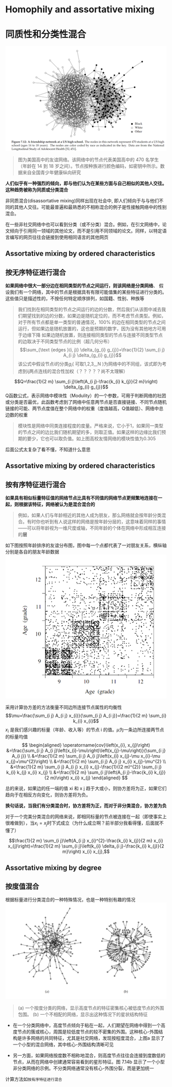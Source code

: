 # Homophily and assortative mixing
# 同质性和分类性混合

![7.12](/Chapter7/C7-pic/c7-7-1.png)
>图为美国高中的友谊网络。该网络中的节点代表美国高中的 470 名学生（年龄在 14 到 18 岁之间）。节点按种族进行颜色编码，如密钥中所示。数据来自全国青少年健康纵向研究

**人们似乎有一种强烈的倾向，即与他们认为在某些方面与自己相似的其他人交往。这种趋势被称为同质或分类混合**

非同质混合(disassortative mixing)同样出现在社会中, 即人们倾向于与与他们不同的其他人交往。可能最普遍和最熟悉的不相称混合的例子是性接触网络中的性别混合。

在一些非社交网络中也可以看到分类（或不分类）混合。例如，在引文网络中，论文倾向于引用同一领域的其他论文，而不是引用不同领域的论文。同样，以特定语言编写的网页往往会链接到使用相同语言的其他网页

## Assortative mixing by ordered characteristics
## 按无序特征进行混合
**如果网络中很大一部分边在相同类型的节点之间运行，则该网络是分类网络**、
假设我们有一个网络，其中的节点是根据具有有限可能值集的某些特征进行分类的。这些值只是描述性的，不按任何特定顺序排列，如国籍、性别、种族等
> 我们找到在相同类型的节点之间运行的边的分数，然后我们从该图中减去我们期望找到的边的分数，如果边是随机定位的，而不考虑节点类型。例如，对于所有节点都是单一类型的普通情况，100% 的边在相同类型的节点之间运行，但如果边是随机放置的，这也是预期的数字，因为没有其他地方可用于边缘下降
如果边随机放置，则连接相同类型的节点与连接不同类型节点的边取决于不同类型节点的比例（超几何分布）
$$\sum_{\text {edges }(i, j)} \delta_{g_{i} g_{j}}=\frac{1}{2} \sum_{i j} A_{i j} \delta_{g_{i} g_{j}}$$
该公式中假设节点i的分类$g_i$( 可取1,2,3,,,N )为网络中的不同组，该式即为考虑到ij两点连线的混合性加权（？？？？？尚不太理解）

$$Q=\frac{1}{2 m} \sum_{i j}\left(A_{i j}-\frac{k_{i} k_{j}}{2 m}\right) \delta_{g_{i} g_{j}}$$
Q函数公式，表示网络中模块性（Modulity）的一个参数，可用于判断网络的社团或分类是否最优，此函数考虑到了网络中任意两节点是否直接链接、不同节点随机链接的可能、两节点度值在整个网络中的权重（度值越高，Q值越低）、网络中总边数的权重
> 模块性是网络中同类连接程度的度量。严格来说，它小于1，如果同一类型的节点之间的边比我们随机期望的多，则取正值。如果这样的边缘比我们预期的要少，它也可以取负值。如上图高校友情网络的模块性值为0.305

后面公式太复杂了看不懂，不知道什么意思


## Assortative mixing by ordered characteristics
## 按有序特征进行混合
**如果具有相似标量特征值的网络节点比具有不同值的网络节点更频繁地连接在一起，则根据该特征，网络被认为是混合混合的**
>例如，如果人们与年龄相近的其他人成为朋友，那么网络就会按年龄分类混合。有时你也听到有人说这样的网络是按年龄分层的，这意味着同样的事情——可以将年龄视为一维尺度或轴，不同年龄的个体在网络中形成相互连接的**层**

如下图按照年龄排序的友谊分布图，图中每一个点都代表了一对朋友关系，横纵轴分别是各自的朋友年龄数据
![7.12](/Chapter7/C7-pic/c7-7-2.png)    

采用计算协方差的方法衡量不同边所连接节点属性的均衡性
$$\mu=\frac{\sum_{i j} A_{i j} x_{i}}{\sum_{i j} A_{i j}}=\frac{1}{2 m} \sum_{i} k_{i} x_{i}$$
$x_i$ 是我们感兴趣的标量（年龄、收入等）的节点 i 的值。$\mu$为一条边所连接两节点的标量均值
$$
\begin{aligned}
\operatorname{cov}\left(x_{i}, x_{j}\right) &=\frac{\sum_{i j} A_{i j}\left(x_{i}-\mu\right)\left(x_{j}-\mu\right)}{\sum_{i j} A_{i j}} \\
&=\frac{1}{2 m} \sum_{i j} A_{i j}\left(x_{i} x_{j}-\mu x_{i}-\mu x_{j}+\mu^{2}\right) \\
&=\frac{1}{2 m} \sum_{i j} A_{i j} x_{i} x_{j}-\mu^{2} \\
&=\frac{1}{2 m} \sum_{i j} A_{i j} x_{i} x_{j}-\frac{1}{(2 m)^{2}} \sum_{i j} k_{i} k_{j} x_{i} x_{j} \\
&=\frac{1}{2 m} \sum_{i j}\left(A_{i j}-\frac{k_{i} k_{j}}{2 m}\right) x_{i} x_{j}
\end{aligned}
$$

总的来说，如果边的任一端的值 xi 和 x j 趋于大或小，则协方差将为正，如果它们趋向于在相反方向变化，则协方差将为负。

**换句话说，当我们有分类混合时，协方差将为正，而对于非分类混合，协方差为负**

对于一个完美分类混合的网络来说，即相同标量的节点被连接在一起（即使事实上很难做到），当$x_i =  x_j$时下式成立（为什么成立啊？前半部分我看得懂，后面就不懂了）

$$\frac{1}{2 m} \sum_{i j}\left(A_{i j} x_{i}^{2}-\frac{k_{i} k_{j}}{2 m} x_{i} x_{j}\right)=\frac{1}{2 m} \sum_{i j}\left(k_{i} \delta_{i j}-\frac{k_{i} k_{j}}{2 m}\right) x_{i} x_{j},$$

## Assortative mixing by degree
## 按度值混合

根据标量进行分类混合的一种特殊情况，也是一种特别有趣的情况
![7.12](/Chapter7/C7-pic/c7-7-3.png)    
> (a) 一个按度分类的网络，显示高度节点的特征密集核心被低度节点的外围包围。 (b) 一个不相配的网络，显示出这种情况下的星状结构特征

- 在一个分类网络中，高度节点倾向于粘在一起，人们期望在网络中得到一个高度节点的簇或核心，周围是较低度节点的较不密集的外围。这种核心-外围结构是许多网络的共同特征，尤其是社交网络，发现按程度混合，上图a 显示了一个小型的混合网络，其中核心-外围结构清晰可见

- 另一方面，如果网络按度数不相称地混合，则高度节点往往会连接到度数低的节点，从而在网络中创建通常容易看到的星形特征。图 7.14b 显示了一个小型非分类网络的示例。不分类网络通常没有核心-外围分裂，而是更加统一

计算方法如`按有序特征进行混合`